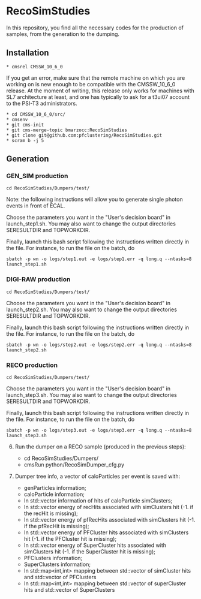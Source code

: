# RecoSimStudies

In this repository, you find all the necessary codes for the production of samples, from the generation to the dumping.

## Installation

    * cmsrel CMSSW_10_6_0
If you get an error, make sure that the remote machine on which you are working on is new enough to be compatible with the CMSSW_10_6_0 release. At the moment of writing, this release only works for machines with SL7 architecture at least, and one has typically to ask for a t3ui07 account to the PSI-T3 administrators.

    * cd CMSSW_10_6_0/src/
    * cmsenv
    * git cms-init
    * git cms-merge-topic bmarzocc:RecoSimStudies 
    * git clone git@github.com:pfclustering/RecoSimStudies.git
    * scram b -j 5

## Generation
### GEN_SIM production
```    
cd RecoSimStudies/Dumpers/test/
```

Note: the following instructions will allow you to generate single photon events in front of ECAL.

Choose the parameters you want in the "User's decision board" in launch_step1.sh. You may also want to change the output directories SERESULTDIR and TOPWORKDIR.

Finally, launch this bash script following the instructions written directly in the file. For instance, to run the file on the batch, do
```
sbatch -p wn -o logs/step1.out -e logs/step1.err -q long.q --ntasks=8 launch_step1.sh
```

### DIGI-RAW production

```                         
cd RecoSimStudies/Dumpers/test/
```

Choose the parameters you want in the "User's decision board" in launch_step2.sh. You may also want to change the output directories SERESULTDIR and TOPWORKDIR.

Finally, launch this bash script following the instructions written directly in the file. For instance, to run the file on the batch, do
```
sbatch -p wn -o logs/step2.out -e logs/step2.err -q long.q --ntasks=8 launch_step2.sh
```

### RECO production

```                         
cd RecoSimStudies/Dumpers/test/
```

Choose the parameters you want in the "User's decision board" in launch_step3.sh. You may also want to change the output directories SERESULTDIR and TOPWORKDIR.

Finally, launch this bash script following the instructions written directly in the file. For instance, to run the file on the batch, do
```
sbatch -p wn -o logs/step3.out -e logs/step3.err -q long.q --ntasks=8 launch_step3.sh
```


    
6) Run the dumper on a RECO sample (produced in the previous steps):
    
    * cd RecoSimStudies/Dumpers/
    * cmsRun python/RecoSimDumper_cfg.py

7) Dumper tree info, a vector of caloParticles per event is saved with:
    
    * genParticles information;
    * caloParticle information;
    * In std::vector<float> information of hits of caloParticle simClusters;
    * In std::vector<float> energy of recHits associated with simClusters hit (-1. if the recHit is missing);
    * In std::vector<float> energy of pfRecHits associated with simClusters hit (-1. if the pfRecHit is missing);
    * In std::vector<float> energy of PFCluster hits associated with simClusters hit (-1. if the PFCluster hit is missing);
    * In std::vector<float> energy of SuperCluster hits associated with simClusters hit (-1. if the SuperCluster hit is missing);
    * PFClusters information;
    * SuperClusters information;
    * In std::map<int,int> mapping between std::vector<float> of simCluster hits and std::vector<float> of PFClusters
    * In std::map<int,int> mapping between std::vector<float> of superCluster hits and std::vector<float> of SuperClusters

